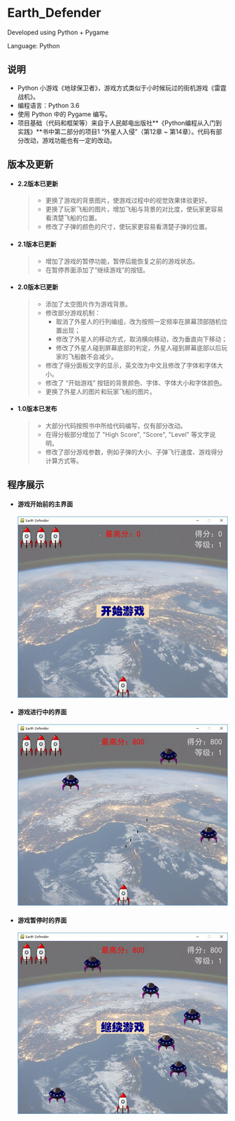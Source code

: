 # Earth_Defender

Developed using Python + Pygame

Language: Python

## 说明

- Python 小游戏《地球保卫者》，游戏方式类似于小时候玩过的街机游戏《雷霆战机》。
- 编程语言：Python 3.6
- 使用 Python 中的 Pygame 编写。
- 项目基础（代码和框架等）来自于人民邮电出版社**《Python编程从入门到实践》**书中第二部分的项目1 “外星人入侵”（第12章 ~ 第14章）。代码有部分改动，游戏功能也有一定的改动。

## 版本及更新

- #### 2.2版本已更新

  > + 更换了游戏的背景图片，使游戏过程中的视觉效果体验更好。
  > + 更换了玩家飞船的图片，增加飞船与背景的对比度，使玩家更容易看清楚飞船的位置。
  > + 修改了子弹的颜色的尺寸，使玩家更容易看清楚子弹的位置。
  
- #### 2.1版本已更新

  > + 增加了游戏的暂停功能，暂停后能恢复之前的游戏状态。
  > + 在暂停界面添加了“继续游戏”的按钮。

- #### 2.0版本已更新

  > + 添加了太空图片作为游戏背景。
  > + 修改部分游戏机制：
  >   + 取消了外星人的行列编组，改为按照一定频率在屏幕顶部随机位置出现；
  >   + 修改了外星人的移动方式，取消横向移动，改为垂直向下移动；
  >   + 修改了外星人碰到屏幕底部的判定，外星人碰到屏幕底部以后玩家的飞船数不会减少。
  > + 修改了得分面板文字的显示，英文改为中文且修改了字体和字体大小。
  > + 修改了 “开始游戏” 按钮的背景颜色、字体、字体大小和字体颜色。
  > + 更换了外星人的图片和玩家飞船的图片。

- #### 1.0版本已发布

  > - 大部分代码按照书中所给代码编写，仅有部分改动。
  > - 在得分板部分增加了 "High Score", "Score", "Level" 等文字说明。
  > - 修改了部分游戏参数，例如子弹的大小、子弹飞行速度、游戏得分计算方式等。

## 程序展示

- #### 游戏开始前的主界面

  ![](https://github.com/ThoseBygones/Earth_Defender/raw/master/images/img01.jpg)

- #### 游戏进行中的界面

  ![](https://github.com/ThoseBygones/Earth_Defender/raw/master/images/img02.jpg)
  
- #### 游戏暂停时的界面

  ![](https://github.com/ThoseBygones/Earth_Defender/raw/master/images/img03.jpg)